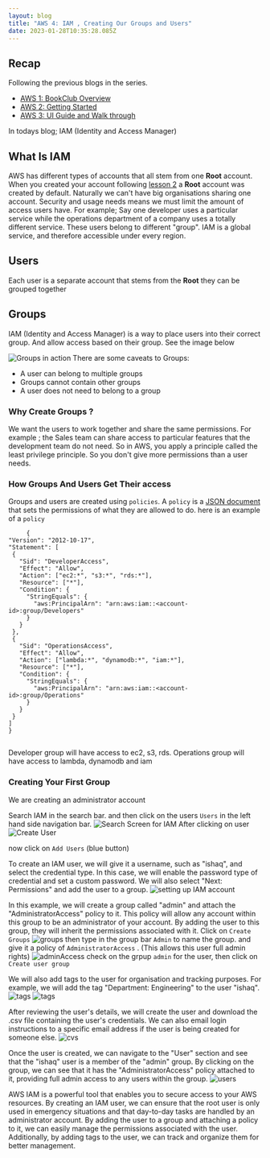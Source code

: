 ```yaml
---
layout: blog
title: "AWS 4: IAM , Creating Our Groups and Users"
date: 2023-01-28T10:35:28.085Z
---
```


## Recap

Following the previous blogs in the series.

- [AWS 1: BookClub Overview](https://magicishaqblog.netlify.app/aws/)
- [AWS 2: Getting Started](https://magicishaqblog.netlify.app/2023-01-23-aws-2-getting-started/)
- [AWS 3: UI Guide and Walk through](https://magicishaqblog.netlify.app/2023-01-27-aws-3-UI-guide-and-walkthrough)

In todays blog; IAM (Identity and Access Manager) 

## What Is IAM
AWS has different types of accounts that all stem from one **Root** account.
When you created your account following [lesson 2](https://magicishaqblog.netlify.app/2023-01-23-aws-2-getting-started/) a **Root** account was created by default. Naturally we can't have big organisations sharing one account. Security and usage needs means we must limit the amount of access users have. For example; Say one developer uses a particular service while the operations department of a company uses a totally different service. These users belong to different "group".
IAM is a global service, and therefore accessible under every region. 

## Users
Each user is a separate account that stems from the **Root** they can be grouped together

## Groups
IAM (Identity and Access Manager) is a way to place users into their correct group. And allow access based on their group. See the image below

![Groups in action](/blog/src/images/groups.png)
There are some caveats to Groups: 
- A user can belong to multiple groups
- Groups cannot contain other groups
- A user does not need to belong to a group 

### Why Create Groups ?
We want the users to work together and share the same permissions. For example ; the Sales team can share access to particular features that the development team do not need. 
So in AWS, you apply a principle called the least privilege principle.
So you don't give more permissions than a user needs.


### How Groups And Users Get Their access

Groups and users are created using `policies`. A `policy` is a [JSON document](https://simple.wikipedia.org/wiki/JSON) that sets the permissions of what they are allowed to do.
here is an example of a `policy`

    
   ```
        {
  "Version": "2012-10-17",
  "Statement": [
    {
      "Sid": "DeveloperAccess",
      "Effect": "Allow",
      "Action": ["ec2:*", "s3:*", "rds:*"],
      "Resource": ["*"],
      "Condition": {
        "StringEquals": {
          "aws:PrincipalArn": "arn:aws:iam::<account-id>:group/Developers"
        }
      }
    },
    {
      "Sid": "OperationsAccess",
      "Effect": "Allow",
      "Action": ["lambda:*", "dynamodb:*", "iam:*"],
      "Resource": ["*"],
      "Condition": {
        "StringEquals": {
          "aws:PrincipalArn": "arn:aws:iam::<account-id>:group/Operations"
        }
      }
    }
  ]
}


   ```
Developer group will have access to ec2, s3, rds.
Operations group will have access to lambda, dynamodb and iam

### Creating Your First Group

We are creating an administrator account

Search IAM in the search bar. and then click on the users `Users` in the left hand side navigation bar.
![Search Screen for IAM](/blog/src/images/iam-1.png)
After clicking on user
![Create User](/blog/src/images/iam-2.png)

now click on `Add Users` (blue button)


To create an IAM user, we will give it a username, such as "ishaq", and select the credential type. In this case, we will enable the password type of credential and set a custom password. We will also select "Next: Permissions" and add the user to a group. 
![setting up IAM account](/blog/src/images/iam-3.png)



In this example, we will create a group called "admin" and attach the "AdministratorAccess" policy to it. This policy will allow any account within this group to be an administrator of your account. By adding the user to this group, they will inherit the permissions associated with it. Click on `Create Groups`
![groups](/blog/src/images/iam-4.png)
then type in the group bar `Admin` to name the group. 
and give it a policy of `AdministratorAccess` . (This allows this user full admin rights)
![adminAccess](/blog/src/images/iam-5.png) check on the grpup `admin` for the user, then click on `Create user group`

We will also add tags to the user for organisation and tracking purposes. For example, we will add the tag "Department: Engineering" to the user "ishaq".
![tags](/blog/src/images/iam-6.png)
![tags](/blog/src/images/iam-7.png)

After reviewing the user's details, we will create the user and download the .csv file containing the user's credentials. We can also email login instructions to a specific email address if the user is being created for someone else.
![cvs](/blog/src/images/iam-8.png)

Once the user is created, we can navigate to the "User" section and see that the "ishaq" user is a member of the "admin" group. By clicking on the group, we can see that it has the "AdministratorAccess" policy attached to it, providing full admin access to any users within the group.
![users](/blog/src/images/iam-10.png)


AWS IAM is a powerful tool that enables you to secure access to your AWS resources. By creating an IAM user, we can ensure that the root user is only used in emergency situations and that day-to-day tasks are handled by an administrator account. By adding the user to a group and attaching a policy to it, we can easily manage the permissions associated with the user. Additionally, by adding tags to the user, we can track and organize them for better management.



#### 





